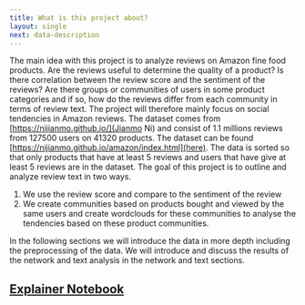 ```yaml
---
title: What is this project about?
layout: single
next: data-description
---
```

The main idea with this project is to analyze reviews on Amazon fine food products.
Are the reviews useful to determine the quality of a product? Is there correlation
between the review score and the sentiment of the reviews? Are there groups or
communities of users in some product categories and if so, how do the reviews
differ from each community in terms of review text.
The project will therefore mainly focus on social tendencies in Amazon reviews.
The dataset comes from [https://nijianmo.github.io/](Jianmo Ni) and consist of 1.1 millions reviews from 127500 
users on 41320 products. The dataset can be found [https://nijianmo.github.io/amazon/index.html](here). The data is sorted so that only products that have at
least 5 reviews and users that have give at least 5 reviews are in the dataset.
The goal of this project is to outline and analyze review text in two ways.
1. We use the review score and compare to the sentiment of the review
2. We create communities based on products bought and viewed by the same users
and create wordclouds for these communities to analyse the tendencies based on
these product communities.

In the following sections we will introduce the data in more depth including
the preprocessing of the data. We will introduce and discuss the results of 
the network and text analysis in the network and text sections.


## [Explainer Notebook](explainer-notebook.html)
